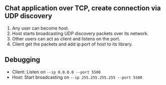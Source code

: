 ## Chat application over TCP, create connection via UDP discovery
1. Any user can become host.
2. Host starts broadcasting UDP discovery packets over its network.
3. Other users can act as client and listens on the port.
4. Client get the packets and add ip:port of host to its library.

## Debugging
- Client: Listen on `--ip 0.0.0.0 --port 5500`
- Host: Start broadcasting on `--ip 255.255.255.255 --port 5500`